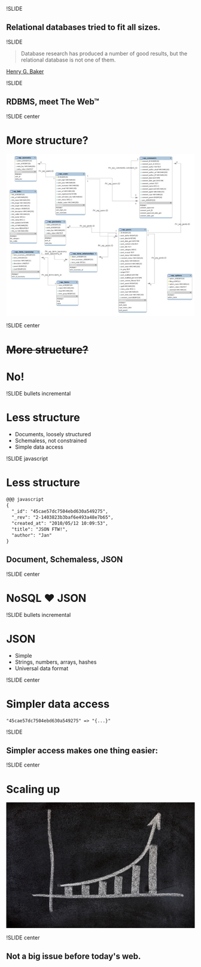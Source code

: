 !SLIDE

## Relational databases tried to fit all sizes. ##

!SLIDE

> Database research has produced a number of good results, but the relational database is not one of them.

<p class="caption"><a href="http://home.pipeline.com/~hbaker1/letters/CACM-RelationalDatabases.html">Henry G. Baker</a></p>

!SLIDE

## RDBMS, meet The Web™ ##

!SLIDE center

# More structure? #

![Wordpress Schema](wordpress_schema.jpg)

!SLIDE center

<h1 style="text-decoration: line-through"><strike style="position:relative;top:1px">More structure?</strike></h1>

# No! #

!SLIDE bullets incremental

# Less structure #

* Documents, loosely structured
* Schemaless, not constrained
* Simple data access

!SLIDE javascript

# Less structure #

    @@@ javascript
    {
      "_id": "45cae57dc7504ebd630a549275",
      "_rev": "2-1403823b3baf6e493a48e7b65",
      "created_at": "2010/05/12 10:09:53",
      "title": "JSON FTW!",
      "author": "Jan"
    }

## Document, Schemaless, JSON ##

!SLIDE center

# NoSQL <span class="heart">♥</a> JSON #

!SLIDE bullets incremental

# JSON #

* Simple
* Strings, numbers, arrays, hashes
* Universal data format

!SLIDE center

# Simpler data access #

    "45cae57dc7504ebd630a549275" => "{...}"

!SLIDE

## Simpler access makes one thing easier: ##

!SLIDE center

# Scaling up #
![Scaling up!](scale.jpg)

!SLIDE center

## Not a big issue before today's web. ##
